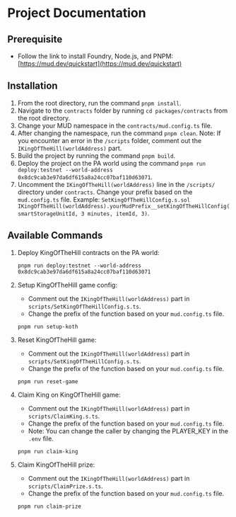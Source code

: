 # Project Documentation

## Prerequisite

- Follow the link to install Foundry, Node.js, and PNPM: [https://mud.dev/quickstart](https://mud.dev/quickstart)

## Installation

1. From the root directory, run the command `pnpm install`.
2. Navigate to the `contracts` folder by running `cd packages/contracts` from the root directory.
3. Change your MUD namespace in the `contracts/mud.config.ts` file.
4. After changing the namespace, run the command `pnpm clean`. Note: If you encounter an error in the `/scripts` folder, comment out the `IKingOfTheHill(worldAddress)` part.
5. Build the project by running the command `pnpm build`.
6. Deploy the project on the PA world using the command `pnpm run deploy:testnet --world-address 0x8dc9cab3e97da6df615a8a24cc07baf110d63071`.
7. Uncomment the `IKingOfTheHill(worldAddress)` line in the `/scripts/` directory under `contracts`. Change your prefix based on the `mud.config.ts` file. Example: `SetKingOfTheHillConfig.s.sol IKingOfTheHill(worldAddress).yourMudPrefix__setKingOfTheHillConfig(smartStorageUnitId, 3 minutes, itemId, 3)`.

## Available Commands

1. Deploy KingOfTheHill contracts on the PA world:

   ```
   pnpm run deploy:testnet --world-address 0x8dc9cab3e97da6df615a8a24cc07baf110d63071
   ```

2. Setup KingOfTheHill game config:

   - Comment out the `IKingOfTheHill(worldAddress)` part in `scripts/SetKingOfTheHillConfig.s.ts`.
   - Change the prefix of the function based on your `mud.config.ts` file.

   ```
   pnpm run setup-koth
   ```

3. Reset KingOfTheHill game:

   - Comment out the `IKingOfTheHill(worldAddress)` part in `scripts/SetKingOfTheHillConfig.s.ts`.
   - Change the prefix of the function based on your `mud.config.ts` file.

   ```
   pnpm run reset-game
   ```

4. Claim King on KingOfTheHill game:

   - Comment out the `IKingOfTheHill(worldAddress)` part in `scripts/ClaimKing.s.ts`.
   - Change the prefix of the function based on your `mud.config.ts` file.
   - Note: You can change the caller by changing the PLAYER_KEY in the `.env` file.

   ```
   pnpm run claim-king
   ```

5. Claim KingOfTheHill prize:
   - Comment out the `IKingOfTheHill(worldAddress)` part in `scripts/ClaimPrize.s.ts`.
   - Change the prefix of the function based on your `mud.config.ts` file.
   ```
   pnpm run claim-prize
   ```
